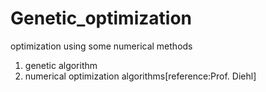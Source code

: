 # Genetic_optimization
optimization using some numerical methods
1. genetic algorithm
2. numerical optimization algorithms[reference:Prof. Diehl]
